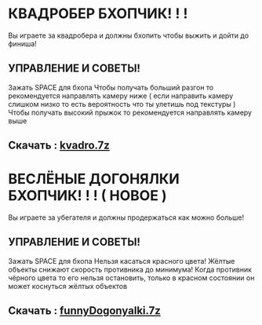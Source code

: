 <h1>КВАДРОБЕР БХОПЧИК! ! !</h1>
Вы играете за квадробера и должны бхопить чтобы выжить и дойти до финиша!

<h2>УПРАВЛЕНИЕ И СОВЕТЫ!</h2>
Зажать SPACE для бхопа
Чтобы получать больший разгон то рекомендуется направлять камеру ниже ( если направить камеру слишком низко то есть вероятность что ты улетишь под текстуры )
Чтобы получать высокий прыжок то рекомендуется направлять камеру выше
<h2> Скачать : <a href="https://github.com/k11sann/UnityGames/blob/main/kvadro.7z">kvadro.7z</a></h2>

<h1>ВЕСЛЁНЫЕ ДОГОНЯЛКИ БХОПЧИК! ! ! ( НОВОЕ )</h1>
Вы играете за убегателя и должны продержаться как можно больше!

<h2>УПРАВЛЕНИЕ И СОВЕТЫ!</h2>
Зажать SPACE для бхопа
Нельзя касаться красного цвета!
Жёлтые объекты снижают скорость противника до минимума!
Когда противник чёрного цвета то его нельзя остановить, только в красном состоянии он может коснуться жёлтых объектов
<h2>Скачать : <a href="https://github.com/k11sann/UnityGames/blob/main/funnyDogonyalki.7z">funnyDogonyalki.7z</a></h2>
